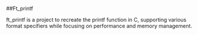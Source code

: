 ##Ft_printf

ft_printf is a project to recreate the printf function in C, supporting various format specifiers while focusing on performance and memory management.

